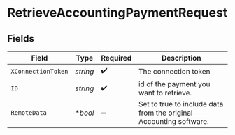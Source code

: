 # RetrieveAccountingPaymentRequest


## Fields

| Field                                                              | Type                                                               | Required                                                           | Description                                                        |
| ------------------------------------------------------------------ | ------------------------------------------------------------------ | ------------------------------------------------------------------ | ------------------------------------------------------------------ |
| `XConnectionToken`                                                 | *string*                                                           | :heavy_check_mark:                                                 | The connection token                                               |
| `ID`                                                               | *string*                                                           | :heavy_check_mark:                                                 | id of the payment you want to retrieve.                            |
| `RemoteData`                                                       | **bool*                                                            | :heavy_minus_sign:                                                 | Set to true to include data from the original Accounting software. |